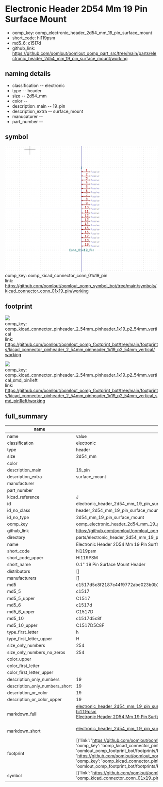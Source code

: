 # Electronic Header 2D54 Mm 19 Pin Surface Mount

  
* oomp_key: oomp_electronic_header_2d54_mm_19_pin_surface_mount 
* short_code: hi119psm
* md5_6: c1517d  
* github_link: https://github.com/oomlout/oomlout_oomp_part_src/tree/main/parts/electronic_header_2d54_mm_19_pin_surface_mount/working  
## naming details
* classification -- electronic
* type -- header
* size -- 2d54_mm
* color -- 
* description_main -- 19_pin
* description_extra -- surface_mount
* manucaturer -- 
* part_number -- 



## symbol

![](symbol/0/working/working_600.png)  
oomp_key: oomp_kicad_connector_conn_01x19_pin  
link: https://github.com/oomlout/oomlout_oomp_symbol_bot/tree/main/symbols/kicad_connector_conn_01x19_pin/working  

## footprint

![](footprint/0/working/working_600.png)  
oomp_key: oomp_kicad_connector_pinheader_2_54mm_pinheader_1x19_p2_54mm_vertical  
link: https://github.com/oomlout/oomlout_oomp_footprint_bot/tree/main/footprints/kicad_connector_pinheader_2_54mm_pinheader_1x19_p2_54mm_vertical/working  

![](footprint/0/working/working_600.png)  
oomp_key: oomp_kicad_connector_pinheader_2_54mm_pinheader_1x19_p2_54mm_vertical_smd_pin1left  
link: https://github.com/oomlout/oomlout_oomp_footprint_bot/tree/main/footprints/kicad_connector_pinheader_2_54mm_pinheader_1x19_p2_54mm_vertical_smd_pin1left/working  

## full_summary
| name | value | 
| --- | --- | 
| name | value | 
| classification | electronic | 
| type | header | 
| size | 2d54_mm | 
| color |  | 
| description_main | 19_pin | 
| description_extra | surface_mount | 
| manufacturer |  | 
| part_number |  | 
| kicad_reference | J | 
| id | electronic_header_2d54_mm_19_pin_surface_mount | 
| id_no_class | header_2d54_mm_19_pin_surface_mount | 
| id_no_type | 2d54_mm_19_pin_surface_mount | 
| oomp_key | oomp_electronic_header_2d54_mm_19_pin_surface_mount | 
| github_link | https://github.com/oomlout/oomlout_oomp_part_src/tree/main/parts/electronic_header_2d54_mm_19_pin_surface_mount/working | 
| directory | parts/electronic_header_2d54_mm_19_pin_surface_mount | 
| name | Electronic Header 2D54 Mm 19 Pin Surface Mount | 
| short_code | hi119psm | 
| short_code_upper | HI119PSM | 
| short_name | 0.1" 19 Pin Surface Mount Header | 
| distributors | [] | 
| manufacturers | [] | 
| md5 | c1517d5c8f2187c44f9772abe023b0b1 | 
| md5_5 | c1517 | 
| md5_5_upper | C1517 | 
| md5_6 | c1517d | 
| md5_6_upper | C1517D | 
| md5_10 | c1517d5c8f | 
| md5_10_upper | C1517D5C8F | 
| type_first_letter | h | 
| type_first_letter_upper | H | 
| size_only_numbers | 254 | 
| size_only_numbers_no_zeros | 254 | 
| color_upper |  | 
| color_first_letter |  | 
| color_first_letter_upper |  | 
| description_only_numbers | 19 | 
| description_only_numbers_short | 19 | 
| description_or_color | 19 | 
| description_or_color_upper | 19 | 
| markdown_full | [electronic_header_2d54_mm_19_pin_surface_mount](https://github.com/oomlout/oomlout_oomp_part_src/tree/main/parts/electronic_header_2d54_mm_19_pin_surface_mount/working)<br>[hi119psm](https://github.com/oomlout/oomlout_oomp_part_src/tree/main/parts/electronic_header_2d54_mm_19_pin_surface_mount/working)<br>[Electronic Header 2D54 Mm 19 Pin Surface Mount](https://github.com/oomlout/oomlout_oomp_part_src/tree/main/parts/electronic_header_2d54_mm_19_pin_surface_mount/working)<br><br> | 
| markdown_short | [electronic_header_2d54_mm_19_pin_surface_mount](https://github.com/oomlout/oomlout_oomp_part_src/tree/main/parts/electronic_header_2d54_mm_19_pin_surface_mount/working)<br><br> | 
| footprint | [{'link': 'https://github.com/oomlout/oomlout_oomp_footprint_bot/tree/main/foootprntss/kicad_connector_pinheader_2_54mm_pinheader_1x19_p2_54mm_vertical', 'oomp_key': 'oomp_kicad_connector_pinheader_2_54mm_pinheader_1x19_p2_54mm_vertical', 'directory': 'oomlout_oomp_footprint_bot/footprints/kicad_connector_pinheader_2_54mm_pinheader_1x19_p2_54mm_vertical//working/working.kicad_mod'}, {'link': 'https://github.com/oomlout/oomlout_oomp_footprint_bot/tree/main/foootprntss/kicad_connector_pinheader_2_54mm_pinheader_1x19_p2_54mm_vertical_smd_pin1left', 'oomp_key': 'oomp_kicad_connector_pinheader_2_54mm_pinheader_1x19_p2_54mm_vertical_smd_pin1left', 'directory': 'oomlout_oomp_footprint_bot/footprints/kicad_connector_pinheader_2_54mm_pinheader_1x19_p2_54mm_vertical_smd_pin1left//working/working.kicad_mod'}] | 
| symbol | [{'link': 'https://github.com/oomlout/oomlout_oomp_symbol_bot/tree/main/symbols/kicad_connector_conn_01x19_pin', 'oomp_key': 'oomp_kicad_connector_conn_01x19_pin', 'directory': 'oomlout_oomp_symbol_bot/symbols/kicad_connector_conn_01x19_pin//working/working.kicad_sym'}] | 
